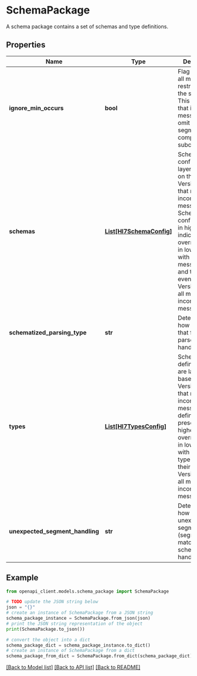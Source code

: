 # SchemaPackage

A schema package contains a set of schemas and type definitions.

## Properties

Name | Type | Description | Notes
------------ | ------------- | ------------- | -------------
**ignore_min_occurs** | **bool** | Flag to ignore all min_occurs restrictions in the schema. This means that incoming messages can omit any group, segment, field, component, or subcomponent. | [optional] 
**schemas** | [**List[Hl7SchemaConfig]**](Hl7SchemaConfig.md) | Schema configs that are layered based on their VersionSources that match the incoming message. Schema configs present in higher indices override those in lower indices with the same message type and trigger event if their VersionSources all match an incoming message. | [optional] 
**schematized_parsing_type** | **str** | Determines how messages that fail to parse are handled. | [optional] 
**types** | [**List[Hl7TypesConfig]**](Hl7TypesConfig.md) | Schema type definitions that are layered based on their VersionSources that match the incoming message. Type definitions present in higher indices override those in lower indices with the same type name if their VersionSources all match an incoming message. | [optional] 
**unexpected_segment_handling** | **str** | Determines how unexpected segments (segments not matched to the schema) are handled. | [optional] 

## Example

```python
from openapi_client.models.schema_package import SchemaPackage

# TODO update the JSON string below
json = "{}"
# create an instance of SchemaPackage from a JSON string
schema_package_instance = SchemaPackage.from_json(json)
# print the JSON string representation of the object
print(SchemaPackage.to_json())

# convert the object into a dict
schema_package_dict = schema_package_instance.to_dict()
# create an instance of SchemaPackage from a dict
schema_package_from_dict = SchemaPackage.from_dict(schema_package_dict)
```
[[Back to Model list]](../README.md#documentation-for-models) [[Back to API list]](../README.md#documentation-for-api-endpoints) [[Back to README]](../README.md)


